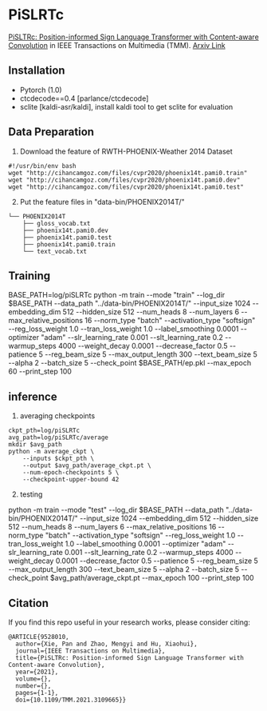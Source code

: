 # PiSLRTc

[PiSLTRc: Position-informed Sign Language Transformer with Content-aware Convolution](https://ieeexplore.ieee.org/document/9528010) in IEEE Transactions on Multimedia (TMM). [Arxiv Link](https://arxiv.org/abs/2107.12600)

## Installation
- Pytorch (1.0)
- ctcdecode==0.4 [parlance/ctcdecode]
- sclite [kaldi-asr/kaldi], install kaldi tool to get sclite for evaluation

## Data Preparation
1. Download the feature of RWTH-PHOENIX-Weather 2014 Dataset
```
#!/usr/bin/env bash
wget "http://cihancamgoz.com/files/cvpr2020/phoenix14t.pami0.train"
wget "http://cihancamgoz.com/files/cvpr2020/phoenix14t.pami0.dev"
wget "http://cihancamgoz.com/files/cvpr2020/phoenix14t.pami0.test"
```
2. Put the feature files in "data-bin/PHOENIX2014T/"
```
└── PHOENIX2014T
    ├── gloss_vocab.txt
    ├── phoenix14t.pami0.dev
    ├── phoenix14t.pami0.test
    ├── phoenix14t.pami0.train
    └── text_vocab.txt 
```

## Training
BASE_PATH=log/piSLRTc
python -m train --mode "train" --log_dir $BASE_PATH --data_path "../data-bin/PHOENIX2014T/" --input_size 1024 --embedding_dim 512 --hidden_size 512 --num_heads 8 --num_layers 6 --max_relative_positions 16 --norm_type "batch" --activation_type "softsign" --reg_loss_weight 1.0 --tran_loss_weight 1.0 --label_smoothing 0.0001 --optimizer "adam" --slr_learning_rate 0.001 --slt_learning_rate 0.2 --warmup_steps 4000 --weight_decay 0.0001 --decrease_factor 0.5 --patience 5 --reg_beam_size 5 --max_output_length 300 --text_beam_size 5 --alpha 2 --batch_size 5 --check_point $BASE_PATH/ep.pkl --max_epoch 60 --print_step 100

## inference
1. averaging checkpoints

```
ckpt_pth=log/piSLRTc
avg_path=log/piSLRTc/average
mkdir $avg_path
python -m average_ckpt \
    --inputs $ckpt_pth \
    --output $avg_path/average_ckpt.pt \
    --num-epoch-checkpoints 5 \
    --checkpoint-upper-bound 42
```

2. testing

python -m train --mode "test" --log_dir $BASE_PATH --data_path "../data-bin/PHOENIX2014T/" --input_size 1024 --embedding_dim 512 --hidden_size 512 --num_heads 8 --num_layers 6 --max_relative_positions 16 --norm_type "batch" --activation_type "softsign" --reg_loss_weight 1.0 --tran_loss_weight 1.0 --label_smoothing 0.0001 --optimizer "adam" --slr_learning_rate 0.001 --slt_learning_rate 0.2 --warmup_steps 4000 --weight_decay 0.0001 --decrease_factor 0.5 --patience 5 --reg_beam_size 5 --max_output_length 300 --text_beam_size 5 --alpha 2 --batch_size 5 --check_point $avg_path/average_ckpt.pt --max_epoch 100 --print_step 100

## Citation
If you find this repo useful in your research works, please consider citing:
```
@ARTICLE{9528010,
  author={Xie, Pan and Zhao, Mengyi and Hu, Xiaohui},
  journal={IEEE Transactions on Multimedia}, 
  title={PiSLTRc: Position-informed Sign Language Transformer with Content-aware Convolution}, 
  year={2021},
  volume={},
  number={},
  pages={1-1},
  doi={10.1109/TMM.2021.3109665}}
```

